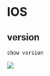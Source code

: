 # IOS

## version
````ios
show version
````
[<img src="https://i.imgur.com/YcNZXUn.png">](https://i.imgur.com/YcNZXUn.png)
